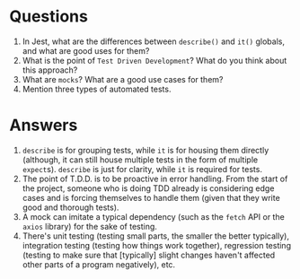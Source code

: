 # Questions

1.  In Jest, what are the differences between `describe()` and `it()` globals, and what are good uses for them?
2.  What is the point of `Test Driven Development`? What do you think about this approach?
3.  What are `mocks`? What are a good use cases for them?
4.  Mention three types of automated tests.

# Answers

1. `describe` is for grouping tests, while `it` is for housing them directly (although, it can still house multiple tests in the form of multiple `expect`s). `describe` is just for clarity, while `it` is required for tests.
2. The point of T.D.D. is to be proactive in error handling. From the start of the project, someone who is doing TDD already is considering edge cases and is forcing themselves to handle them (given that they write good and thorough tests).
3. A mock can imitate a typical dependency (such as the `fetch` API or the `axios` library) for the sake of testing.
4. There's unit testing (testing small parts, the smaller the better typically), integration testing (testing how things work together), regression testing (testing to make sure that [typically] slight changes haven't affected other parts of a program negatively), etc.